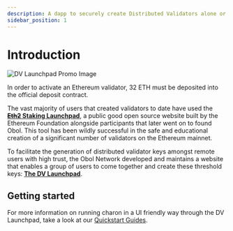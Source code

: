 ```yaml
---
description: A dapp to securely create Distributed Validators alone or with a group.
sidebar_position: 1
---
```


# Introduction

![DV Launchpad Promo Image](/img/DistributeYourValidators.svg)

In order to activate an Ethereum validator, 32 ETH must be deposited into the official deposit contract. 

The vast majority of users that created validators to date have used the **[~~Eth2~~ Staking Launchpad](https://launchpad.ethereum.org/)**, a public good open source website built by the Ethereum Foundation alongside participants that later went on to found Obol. This tool has been wildly successful in the safe and educational creation of a significant number of validators on the Ethereum mainnet.

To facilitate the generation of distributed validator keys amongst remote users with high trust, the Obol Network developed and maintains a website that enables a group of users to come together and create these threshold keys: [**The DV Launchpad**](https://bia.launchpad.obol.tech/).

## Getting started

For more information on running charon in a UI friendly way through the DV Launchpad, take a look at our [Quickstart Guides](../int/quickstart/index.md). 